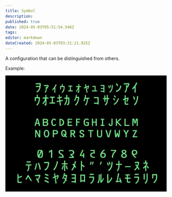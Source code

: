 ```yaml
---
title: Symbol
description: 
published: true
date: 2024-05-03T05:51:54.546Z
tags: 
editor: markdown
dateCreated: 2024-05-03T03:31:21.925Z
---
```


A configuration that can be distinguished from others.

Example:

![](/images/symbols.png)